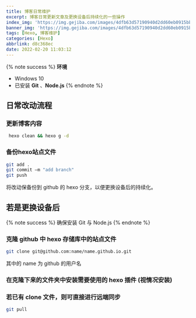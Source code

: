 ```yaml
---
title: 博客日常维护
excerpt: 博客日常更新文章及更换设备后持续化的一些操作
index_img: 'https://img.gejiba.com/images/4dfb63d57190940d2dd60eb0915bba08.jpg'
banner_img: 'https://img.gejiba.com/images/4dfb63d57190940d2dd60eb0915bba08.jpg'
tags: [Hexo, 博客维护]
categories: [Hexo]
abbrlink: d8c368ec
date: 2022-02-20 11:03:12
---
```

{% note success %}
**环境**

* Windows 10
* 已安装 **Git** 、**Node.js**
{% endnote %}

## 日常改动流程

### 更新博客内容

```bash
 hexo clean && hexo g -d
```

### 备份hexo站点文件

```bash
git add .
git commit –m "add branch"
git push 
```

将改动保备份到 github 的 hexo 分支，以便更换设备后的持续化。

## 若是更换设备后

{% note success %}
确保安装 Git 与 Node.js
{% endnote %}

### 克隆 github 中 hexo 存储库中的站点文件

```bash
git clone git@github.com:name/name.github.io.git 
```

其中的 name 为 github 的用户名

### 在克隆下来的文件夹中安装需要使用的 hexo 插件 (视情况安装)

### 若已有 clone 文件，则可直接进行远端同步

```bash
git pull
```
